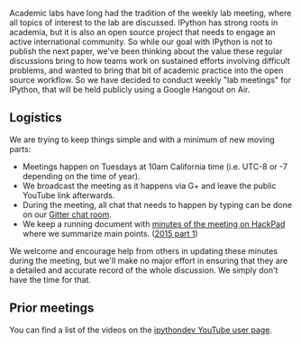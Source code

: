 Academic labs have long had the tradition of the weekly lab meeting, where all topics of interest to the lab are discussed.  IPython has strong roots in academia, but it is also an open source project that needs to engage an active international community.  So while our goal with IPython is not to publish the next paper, we've been thinking about the value these regular discussions bring to how teams work on sustained efforts involving difficult problems, and wanted to bring that bit of academic practice into the open source workflow.  So we have decided to conduct weekly "lab meetings" for IPython, that will be held publicly using a Google Hangout on Air.

## Logistics

We are trying to keep things simple and with a minimum of new moving parts:

* Meetings happen on Tuesdays at 10am California time (i.e. UTC-8 or -7 depending on the time of year).
* We broadcast the meeting as it happens via G+ and leave the public YouTube link afterwards.
* During the meeting, all chat that needs to happen by typing can be done on our [Gitter chat room](https://www.gitter.im/ipython/ipython).
* We keep a running document with [minutes of the meeting on HackPad](https://ipython.hackpad.com) where we summarize main points.  ([2015 part 1](https://ipython.hackpad.com/3YJG5lv2Hws))

We welcome and encourage help from others in updating these minutes during the meeting, but we'll make no major effort in ensuring that they are a detailed and accurate record of the whole discussion.  We simply don't have the time for that.

## Prior meetings

You can find a list of the videos on the [ipythondev YouTube user page](https://www.youtube.com/user/ipythondev).
